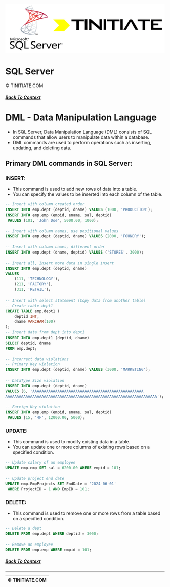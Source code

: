 ![SQL Server Tinitiate Image](sqlserver_tinitiate.png)

# SQL Server
&copy; TINITIATE.COM

##### [Back To Context](./README.md)

# DML - Data Manipulation Language
* In SQL Server, Data Manipulation Language (DML) consists of SQL commands that allow users to manipulate data within a database.
* DML commands are used to perform operations such as inserting, updating, and deleting data.

## Primary DML commands in SQL Server:
### INSERT:
* This command is used to add new rows of data into a table.
* You can specify the values to be inserted into each column of the table.
```sql
-- Insert with column created order
INSERT INTO emp.dept (deptid, dname) VALUES (1000, 'PRODUCTION');
INSERT INTO emp.emp (empid, ename, sal, deptid)
 VALUES (101, 'John Doe', 5000.00, 1000);

-- Insert with column names, use positional values
INSERT INTO emp.dept (deptid, dname) VALUES (2000, 'FOUNDRY');

-- Insert with column names, different order
INSERT INTO emp.dept (dname, deptid) VALUES ('STORES', 3000);

-- Insert all, Insert more data in single insert
INSERT INTO emp.dept (deptid, dname)
VALUES 
    (111, 'TECHNOLOGY'),
    (211, 'FACTORY'),
    (311, 'RETAIL');

-- Insert with select statement (Copy data from another table)
-- Create table dept1
CREATE TABLE emp.dept1 (
    deptid INT,
    dname VARCHAR(100)
);
-- Insert data from dept into dept1
INSERT INTO emp.dept1 (deptid, dname)
SELECT deptid, dname
FROM emp.dept;

-- Incorrect data violations
-- Primary Key violation
INSERT INTO emp.dept (deptid, dname) VALUES (3000, 'MARKETING');

-- DataType Size violation
INSERT INTO emp.dept (deptid, dname) 
VALUES (6, 'AAAAAAAAAAAAAAAAAAAAAAAAAAAAAAAAAAAAAAAAAAAAAAAAA
AAAAAAAAAAAAAAAAAAAAAAAAAAAAAAAAAAAAAAAAAAAAAAAAAAAAAAAAAAAAAAAAAAA');

-- Foreign Key violation
INSERT INTO emp.emp (empid, ename, sal, deptid)
 VALUES (15, '4F', 12000.00, 5000);
```

### UPDATE:
* This command is used to modify existing data in a table.
* You can update one or more columns of existing rows based on a specified condition.
```sql
-- Update salary of an employee
UPDATE emp.emp SET sal = 6200.00 WHERE empid = 101;

-- Update project end date
UPDATE emp.EmpProjects SET EndDate = '2024-06-01'
 WHERE ProjectID = 1 AND EmpID = 101;
```

### DELETE:
* This command is used to remove one or more rows from a table based on a specified condition.
```sql
-- Delete a dept
DELETE FROM emp.dept WHERE deptid = 3000;

-- Remove an employee
DELETE FROM emp.emp WHERE empid = 101;
```

##### [Back To Context](./README.md)
***
| &copy; TINITIATE.COM |
|----------------------|